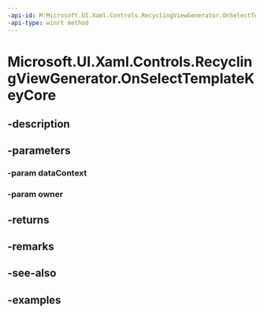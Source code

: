 ```yaml
---
-api-id: M:Microsoft.UI.Xaml.Controls.RecyclingViewGenerator.OnSelectTemplateKeyCore(System.Object,Windows.UI.Xaml.UIElement)
-api-type: winrt method
---
```


<!-- Method syntax.
virtual protected string RecyclingViewGenerator.OnSelectTemplateKeyCore(Object dataContext, UIElement owner)
-->

# Microsoft.UI.Xaml.Controls.RecyclingViewGenerator.OnSelectTemplateKeyCore

## -description

## -parameters
### -param dataContext

### -param owner

## -returns

## -remarks

## -see-also

## -examples

